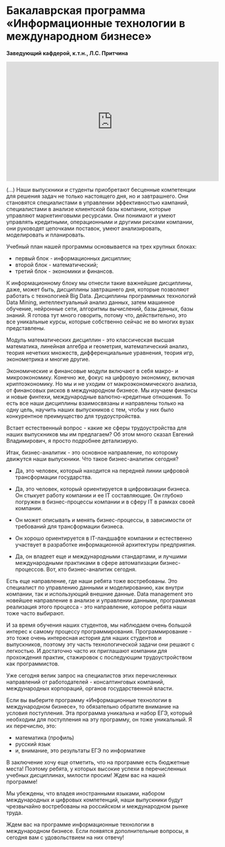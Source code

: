 # Бакалаврская программа «Информационные технологии в международном бизнесе»

**Заведующий кафдерой, к.т.н., Л.С. Притчина**

<iframe width="560" height="315" src="https://www.youtube.com/embed/c_HRa0iD_fw" frameborder="0" allow="accelerometer; autoplay; encrypted-media; gyroscope; picture-in-picture" allowfullscreen></iframe>

(...) Наши выпускники и студенты приобретают бесценные компетенции 
для решения задач не только настоящего дня, но и завтрашнего. Они становятся
специалистами в управлении эффективностью кампаний, специалистами в анализе клиентской базы компании, которые управляют маркетинговыми ресурсами. Они понимают и умеют управлять кредитными, операционными и другими рисками компании, они руководят цепочками поставок, умеют анализировать, моделировать и планировать. 

Учебный план нашей программы основывается на трех крупных блоках:

  - первый блок - информационных дисциплин;
  - второй блок - математический;
  - третий блок - экономики и финансов.

К информационному блоку мы отнесли такие важнейшие дисциплины, даже,
может быть, дисциплины завтрашнего дня, которые позволяют работать с
технологией Big Data. Дисциплины программных технологий Data Mining,
интеллектуальный анализ данных, затем машинное обучение, нейронные сети,
алгоритмы вычислений, базы данных, базы знаний. Я готова тут много говорить, 
потому что, действительно, это все уникальные курсы, которые собственно 
сейчас не во многих вузах представлены.

Модуль математических дисциплин - это классическая высшая математика,
линейная алгебра и геометрия, математический анализ, теория нечетких
множеств, дифференциальные уравнения, теория игр, эконометрика и
многие другие.

Экономические и финансовые модули включают в себя макро- и
микроэкономику. Конечно же, фокус на цифровую экономику, включая криптоэкономику. Но мы и не уходим от макроэкономического анализа, от
финансовых рисков в международном бизнесе. Мы изучаем финансы и новые
финтехи, международные валютно-кредитные отношения. То есть все наши
дисциплины взаимосвязаны и направлены только на одну цель, научить наших
выпускников с тем, чтобы у них было конкурентное преимущество для трудоустройства.

Встает естественный вопрос - какие же сферы трудоустройства для наших
выпускников мы им предлагаем? Об этом много сказал Евгений Владимирович, 
я просто подробнее детализирую.

Итак, бизнес-аналитик - это основное направление, по которому движутся
наши выпускники. Что такое бизнес-аналитик сегодня?

-   Да, это человек, который находится на передней линии цифровой
    трансформации государства.

-   Да, это человек, который ориентируется в цифровизации бизнеса. Он
    стыкует работу компании и ее IT составляющие. Он глубоко погружен в
    бизнес-процессы компании и в сферу IT в рамках своей компании.

-   Он может описывать и менять бизнес-процессы, в зависимости от
    требований для трансформации бизнеса.

-   Он хорошо ориентируется в IT-ландшафте компании и естественно
    участвует в разработке информационной архитектуры предприятия.

-   Да, он владеет еще и международными стандартами, и лучшими
    международными практиками в сфере автоматизации бизнес-процессов.
    Вот, кто бизнес-аналитик сегодня.

Есть еще направление, где наши ребята тоже востребованы. Это специалист
по управлению данными и моделированию, как внутри компании, так и
использующий внешние данные. Data management это новейшее направление в
анализе и управлении данными, программная реализация этого процесса -
это направление, которое ребята наши тоже часто выбирают.

И за время обучения наших студентов, мы наблюдаем очень большой интерес
к самому процессу программирования. Программирование - это тоже очень
интересная история для наших студентов и выпускников, поэтому эту часть
технологической задачи они решают с легкостью. И достаточно часто их
приглашают компании для прохождения практик, стажировок с последующим
трудоустройством как программистов. 

Уже сегодня велик запрос на специалистов этих перечисленных направлений от работодателей - консалтинговых компаний, международных корпораций, органов
государственной власти.

Если вы выберите программу «Информационные технологии в международном
бизнесе», то обязательно обратите внимание на условия поступления. Эта
программа уникальна и набор ЕГЭ, который необходим для поступления на
эту программу, он тоже уникальный. Я их перечислю, это:

  - математика (профиль)
  - русский язык
  - и, внимание, это результаты ЕГЭ по информатике

В заключение хочу еще отметить, что на программе есть бюджетные места!
Поэтому ребята, у которых высокие успехи в перечисленных учебных
дисциплинах, милости просим! Ждем вас на нашей программе!

Мы убеждены, что владея иностранными языками, набором международных и
цифровых компетенций, наши выпускники будут чрезвычайно востребованы на
российском и международном рынке труда.

Ждем вас на программе информационные технологии в международном бизнесе.
Если появятся дополнительные вопросы, я сегодня вам с удовольствием на
них отвечу!

